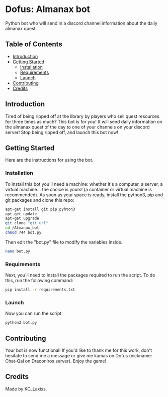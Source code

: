 # Dofus: Almanax bot

Python bot who will send in a discord channel information about the daily almanax quest.

## Table of Contents

- [Introduction](#introduction)
- [Getting Started](#getting-started)
  - [Installation](#installation)
  - [Requirements](#prerequisites)
  - [Launch](#launch)
- [Contributing](#contributing)
- [Credits](#credits)

## Introduction

Tired of being ripped off at the library by players who sell quest resources for three times as much? This bot is for you! It will send daily information on the almanax quest of the day to one of your channels on your discord server! 
Stop being ripped off, and launch this bot now!

## Getting Started

Here are the instructions for using the bot.

### Installation

To install this bot you'll need a machine: whether it's a computer, a server, a virtual machine... the choice is yours! (a container or virtual machine is recommended).
As soon as your space is ready, install the python3, pip and git packages and clone this repo:

```bash
apt-get install git pip pyhton3
apt-get update
apt-get upgrade
git clone "git_url"
cd /Almanax_bot
chmod 744 bot.py
```

Then edit the "bot.py" file to modify the variables inside.

```bash
nano bot.py
```
### Requirements

Next, you'll need to install the packages required to run the script. To do this, run the following command:

```bash
pip install -r requirements.txt
```

### Launch

Now you can run the script:

```bash
python3 bot.py
```

## Contributing

Your bot is now functional! If you'd like to thank me for this work, don't hesitate to send me a message or give me kamas on Dofus (nickname: Chat-Qal on Draconiros server).
Enjoy the game!

## Credits

Made by KC_Laxiss.
